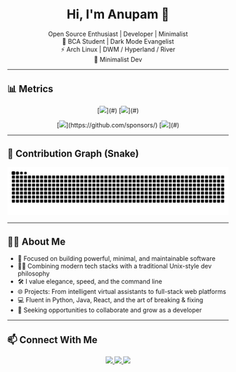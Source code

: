 <h1 align="center">Hi, I'm Anupam 👋</h1>

<p align="center">
  Open Source Enthusiast | Developer | Minimalist<br>
  🧠 BCA Student | Dark Mode Evangelist<br>
  ⚡ Arch Linux | DWM / Hyperland / River<br>
  🎯 Minimalist Dev
</p>

---

## 📊 Metrics

<p align="center">
  [<img src="https://gist.githubusercontent.com/<YOUR_GIST_ID>/general.svg" width="390">](#)
  [<img src="https://gist.githubusercontent.com/<YOUR_GIST_ID>/medias.svg" width="390">](#)
</p>

<p align="center">
  [<img src="https://gist.githubusercontent.com/<YOUR_GIST_ID>/sponsors.svg" width="390">](https://github.com/sponsors/<YOUR_USERNAME>)
  [<img src="https://gist.githubusercontent.com/<YOUR_GIST_ID>/achievements.svg" width="390">](#)
</p>

---

## 🐍 Contribution Graph (Snake)

<p align="center">
  <img src="https://raw.githubusercontent.com/gomugomucode/gomugomucode/output/github-contribution-grid-snake.svg" alt="Contribution Graph" />
</p>

---

## 🧑‍💻 About Me

- 🚀 Focused on building powerful, minimal, and maintainable software  
- 🧘‍♂️ Combining modern tech stacks with a traditional Unix-style dev philosophy  
- 🛠️ I value elegance, speed, and the command line  
- 🌐 Projects: From intelligent virtual assistants to full-stack web platforms  
- 💻 Fluent in Python, Java, React, and the art of breaking & fixing  
- 👀 Seeking opportunities to collaborate and grow as a developer

---

## 📫 Connect With Me

<p align="center">
  <a href="https://www.linkedin.com/in/unish06/">
    <img src="https://img.shields.io/badge/LinkedIn-0077B5?logo=linkedin&logoColor=white&style=for-the-badge" />
  </a>
  <a href="mailto:alinedtwins@gmail.com">
    <img src="https://img.shields.io/badge/Gmail-EA4335?logo=gmail&logoColor=white&style=for-the-badge" />
  </a>
  <a href="https://medium.com/@gomugomucode">
    <img src="https://img.shields.io/badge/Medium-12100E?logo=medium&logoColor=white&style=for-the-badge" />
  </a>
</p>
